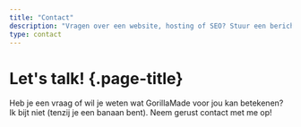 ```yaml
---
title: "Contact"
description: "Vragen over een website, hosting of SEO? Stuur een bericht of plan een kennismaking. GorillaMade helpt je graag verder — snel en persoonlijk."
type: contact
---
```



# Let's talk! {.page-title}

Heb je een vraag of wil je weten wat GorillaMade voor jou kan betekenen? Ik bijt niet (tenzij je een banaan bent). Neem gerust contact met me op!